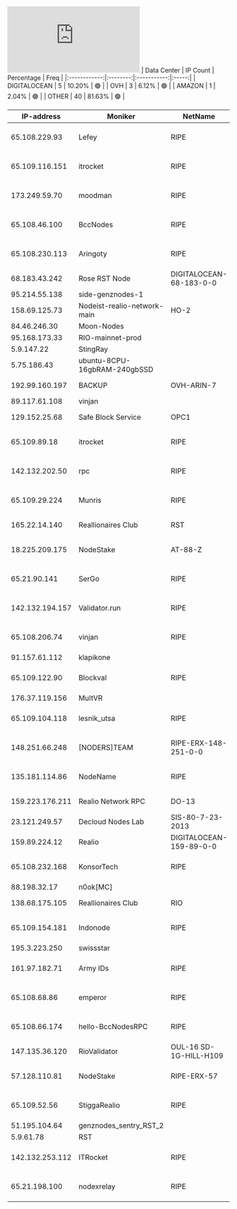 ![Diagramm](https://github.com/obajay/StateSync-snapshots/blob/main/Projects/Realio/1/README.md)
| Data Center | IP Count | Percentage | Freq |
|:------------:|:--------:|:-----------:|:-----:|
| DIGITALOCEAN | 5 | 10.20% | 🟢 |
| OVH | 3 | 6.12% | 🟢 |
| AMAZON | 1 | 2.04% | 🟢 |
| OTHER | 40 | 81.63% | 🟢 |

<!-- START_TABLE -->
| IP-address | Moniker | NetName | Organization |
|-------------|-------------|-------------|-------------|
| 65.108.229.93 | Lefey | RIPE | RIPE Network Coordination Centre |
| 65.109.116.151 | itrocket | RIPE | RIPE Network Coordination Centre |
| 173.249.59.70 | moodman | RIPE | RIPE Network Coordination Centre |
| 65.108.46.100 | BccNodes | RIPE | RIPE Network Coordination Centre |
| 65.108.230.113 | Aringoty | RIPE | RIPE Network Coordination Centre |
| 68.183.43.242 | Rose RST Node | DIGITALOCEAN-68-183-0-0 | DigitalOcean, LLC |
| 95.214.55.138 | side-genznodes-1 |  |  |
| 158.69.125.73 | Nodeist-realio-network-main | HO-2 | OVH Hosting, Inc. |
| 84.46.246.30 | Moon-Nodes |  |  |
| 95.168.173.33 | RIO-mainnet-prod |  |  |
| 5.9.147.22 | StingRay |  |  |
| 5.75.186.43 | ubuntu-8CPU-16gbRAM-240gbSSD |  |  |
| 192.99.160.197 | BACKUP | OVH-ARIN-7 | OVH Hosting, Inc. |
| 89.117.61.108 | vinjan |  |  |
| 129.152.25.68 | Safe Block Service | OPC1 | Oracle Corporation |
| 65.109.89.18 | itrocket | RIPE | RIPE Network Coordination Centre |
| 142.132.202.50 | rpc | RIPE | RIPE Network Coordination Centre |
| 65.109.29.224 | Munris | RIPE | RIPE Network Coordination Centre |
| 165.22.14.140 | Reallionaires Club | RST | DIGITALOCEAN-165-22-0-0 | DigitalOcean, LLC |
| 18.225.209.175 | NodeStake | AT-88-Z | Amazon Technologies Inc. |
| 65.21.90.141 | SerGo | RIPE | RIPE Network Coordination Centre |
| 142.132.194.157 | Validator.run | RIPE | RIPE Network Coordination Centre |
| 65.108.206.74 | vinjan | RIPE | RIPE Network Coordination Centre |
| 91.157.61.112 | klapikone |  |  |
| 65.109.122.90 | Blockval | RIPE | RIPE Network Coordination Centre |
| 176.37.119.156 | MultVR |  |  |
| 65.109.104.118 | lesnik_utsa | RIPE | RIPE Network Coordination Centre |
| 148.251.66.248 | [NODERS]TEAM | RIPE-ERX-148-251-0-0 | RIPE Network Coordination Centre |
| 135.181.114.86 | NodeName | RIPE | RIPE Network Coordination Centre |
| 159.223.176.211 | Realio Network RPC | DO-13 | DigitalOcean, LLC |
| 23.121.249.57 | Decloud Nodes Lab | SIS-80-7-23-2013 | AT&T Corp. |
| 159.89.224.12 | Realio | DIGITALOCEAN-159-89-0-0 | DigitalOcean, LLC |
| 65.108.232.168 | KonsorTech | RIPE | RIPE Network Coordination Centre |
| 88.198.32.17 | n0ok[MC] |  |  |
| 138.68.175.105 | Reallionaires Club | RIO | DIGITALOCEAN-138-68-0-0 | DigitalOcean, LLC |
| 65.109.154.181 | Indonode | RIPE | RIPE Network Coordination Centre |
| 195.3.223.250 | swissstar |  |  |
| 161.97.182.71 | Army IDs | RIPE | RIPE Network Coordination Centre |
| 65.108.68.86 | emperor | RIPE | RIPE Network Coordination Centre |
| 65.108.66.174 | hello-BccNodesRPC | RIPE | RIPE Network Coordination Centre |
| 147.135.36.120 | RioValidator | OUL-16 SD-1G-HILL-H109 | OVH US LLC |
| 57.128.110.81 | NodeStake | RIPE-ERX-57 | RIPE Network Coordination Centre |
| 65.109.52.56 | StiggaRealio | RIPE | RIPE Network Coordination Centre |
| 51.195.104.64 | genznodes_sentry_RST_2 |  |  |
| 5.9.61.78 | RST |  |  |
| 142.132.253.112 | ITRocket | RIPE | RIPE Network Coordination Centre |
| 65.21.198.100 | nodexrelay | RIPE | RIPE Network Coordination Centre |

<!-- END_TABLE -->